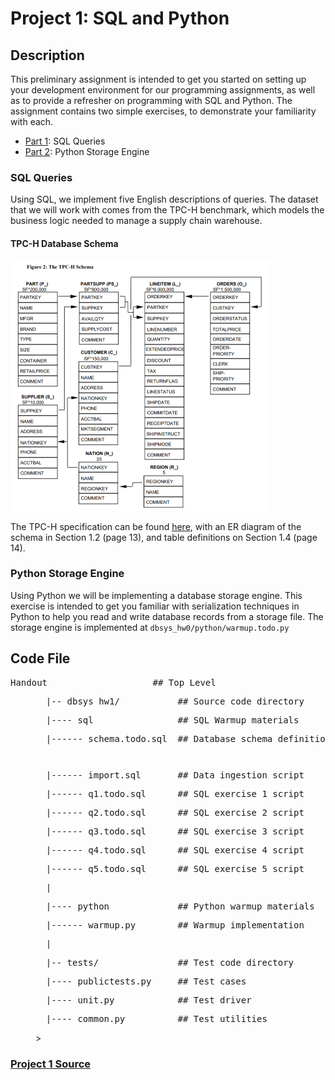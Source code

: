 # Project 1: SQL and Python

## Description
This preliminary assignment is intended to get you started on setting up your development environment for our programming assignments, as well as to provide a refresher on programming with SQL and Python. The assignment contains two simple exercises, to demonstrate your familiarity with each.

* [Part 1](#part1): SQL Queries
* [Part 2](#part2): Python Storage Engine

<a name="part1"></a>
### SQL Queries
Using SQL, we implement five English descriptions of queries. The dataset that we will work with comes from the TPC-H benchmark, which models the business logic needed to manage a supply chain warehouse.

#### TPC-H Database Schema
<img src="./Images/TPC-H_Schema.PNG" title="Project 1's DB Schema" alt="Should be showing the DB described earlier" width="415" height="400"/>

The TPC-H specification can be found [here](http://www.tpc.org/tpc_documents_current_versions/pdf/tpc-h_v2.17.1.pdf), with an ER diagram of the schema in Section 1.2 (page 13), and table definitions on Section 1.4 (page 14).

<a name="part2"></a>
### Python Storage Engine
Using Python we will be implementing a database storage engine. This exercise is intended to get you familiar with serialization techniques in Python to help you read and write database records from a storage file. The storage engine is implemented at `dbsys_hw0/python/warmup.todo.py`

## Code File
 <dl>
 <dt><pre>Handout                    ## Top Level </pre></dt>
 <dd><pre>  |-- dbsys_hw1/           ## Source code directory</pre></dd>
 <dd><pre>  |---- sql                ## SQL Warmup materials </pre></dd>
 <dd><pre>  |------ schema.todo.sql  ## Database schema definition script <pre></dd>
 <dd><pre>  |------ import.sql       ## Data ingestion script  </pre><dd>
 <dd><pre>  |------ q1.todo.sql      ## SQL exercise 1 script  </pre><dd>
 <dd><pre>  |------ q2.todo.sql      ## SQL exercise 2 script  </pre><dd>
 <dd><pre>  |------ q3.todo.sql      ## SQL exercise 3 script  </pre><dd>
 <dd><pre>  |------ q4.todo.sql      ## SQL exercise 4 script  </pre><dd>
 <dd><pre>  |------ q5.todo.sql      ## SQL exercise 5 script  </pre><dd>
 <dd><pre>  | </pre><dd>
 <dd><pre>  |---- python             ## Python warmup materials  </pre><dd>
 <dd><pre>  |------ warmup.py        ## Warmup implementation  </pre><dd>
 <dd><pre>  | </pre><dd>
 <dd><pre>  |-- tests/               ## Test code directory </pre><dd>
 <dd><pre>  |---- publictests.py     ## Test cases </pre><dd>
 <dd><pre>  |---- unit.py            ## Test driver </pre><dd>
 <dd><pre>  |---- common.py          ## Test utilities </pre><dd>
> </dl>

### [Project 1 Source](http://damsl.cs.jhu.edu/teaching/dbsys/2017/assignments/hw0/)
